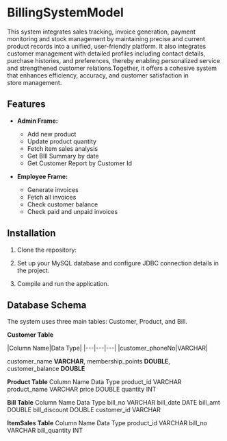 # BillingSystemModel
This system integrates sales tracking, invoice generation, payment monitoring and stock management by maintaining precise and current product records into a unified, user-friendly platform. It also integrates customer management with detailed profiles including contact details, purchase histories, and preferences, thereby enabling personalized service and strengthened customer relations.Together, it offers a cohesive system that enhances efficiency, accuracy, and customer satisfaction in store management.

## Features

- **Admin Frame:**
  - Add new product
  - Update product quantity
  - Fetch item sales analysis
  - Get BIll Summary by date
  - Get Customer Report by Customer Id
 
- **Employee Frame:**
  - Generate invoices
  - Fetch all invoices
  - Check customer balance
  - Check paid and unpaid invoices


## Installation

1. Clone the repository:

2. Set up your MySQL database and configure JDBC connection details in the project.

3. Compile and run the application.

## Database Schema
The system uses three main tables: Customer, Product, and Bill.

**Customer Table**

|Column Name|Data Type|
|---|---|---|
|customer_phoneNo|VARCHAR|



customer_name	**VARCHAR**,
membership_points	**DOUBLE**,
customer_balance	**DOUBLE**

**Product Table**
Column Name	Data Type
product_id	VARCHAR
product_name	VARCHAR
price	DOUBLE
quantity	INT

**Bill Table**
Column Name	Data Type
bill_no	VARCHAR
bill_date	DATE
bill_amt	DOUBLE
bill_discount	DOUBLE
customer_id	VARCHAR


**ItemSales Table**
Column Name	Data Type
product_id	VARCHAR
bill_no	VARCHAR
bill_quantity	INT
  










